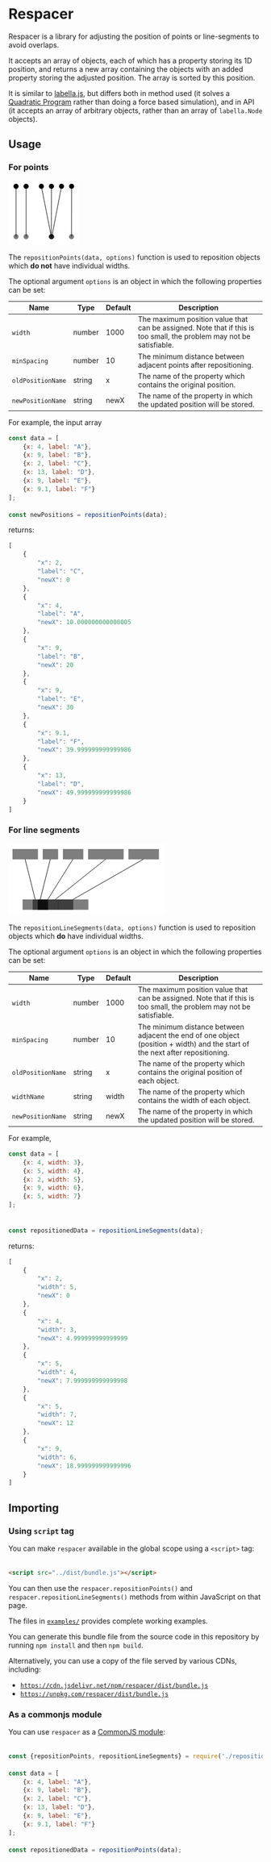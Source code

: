 # Respacer

Respacer is a library for adjusting the position of points or line-segments to avoid overlaps.

It accepts an array of objects, each of which has a property storing its 1D position, and returns a new array containing
the objects with an added property storing the adjusted position.
The array is sorted by this position.

It is similar to [labella.js](https://github.com/twitter/labella.js), but differs both in method used (it solves
a [Quadratic Program](https://en.wikipedia.org/wiki/Quadratic_programming) rather than doing a force based simulation),
and in API (it accepts an array of arbitrary objects, rather than an array of `labella.Node` objects).


## Usage

### For points

[![](./img/points.png)](./examples/points.html)

The `repositionPoints(data, options)` function is used to reposition objects which **do not** have individual widths.

The optional argument `options` is an object in which the following properties can be set:

| Name              | Type   | Default | Description                                                                                                          |
| ----------------- | ------ | ------- | -------------------------------------------------------------------------------------------------------------------- |
| `width`           | number | 1000    | The maximum position value that can be assigned. Note that if this is too small, the problem may not be satisfiable. |
| `minSpacing`      | number | 10      | The minimum distance between adjacent points after repositioning.                                                    |
| `oldPositionName` | string | x       | The name of the property which contains the original position.                                                       |
| `newPositionName` | string | newX    | The name of the property in which the updated position will be stored.                                               |                                    

For example, the input array

```javascript
const data = [
    {x: 4, label: "A"},
    {x: 9, label: "B"},
    {x: 2, label: "C"},
    {x: 13, label: "D"},
    {x: 9, label: "E"},
    {x: 9.1, label: "F"}
];

const newPositions = repositionPoints(data);
```

returns:

```javascript
[
    {
        "x": 2,
        "label": "C",
        "newX": 0
    },
    {
        "x": 4,
        "label": "A",
        "newX": 10.000000000000005
    },
    {
        "x": 9,
        "label": "B",
        "newX": 20
    },
    {
        "x": 9,
        "label": "E",
        "newX": 30
    },
    {
        "x": 9.1,
        "label": "F",
        "newX": 39.999999999999986
    },
    {
        "x": 13,
        "label": "D",
        "newX": 49.999999999999986
    }
]
```

### For line segments

[![](./img/rectangles.png)](./examples/rectangles.html)

The `repositionLineSegments(data, options)` function is used to reposition objects which **do** have individual widths.

The optional argument `options` is an object in which the following properties can be set:

| Name              | Type   | Default | Description                                                                                                                   |
| ----------------- | ------ | ------- | ----------------------------------------------------------------------------------------------------------------------------- |
| `width`           | number | 1000    | The maximum position value that can be assigned. Note that if this is too small, the problem may not be satisfiable.          |
| `minSpacing`      | number | 10      | The minimum distance between adjacent the end of one object (position + width) and the start of the next after repositioning. |
| `oldPositionName` | string | x       | The name of the property which contains the original position of each object.                                                 |
| `widthName`       | string | width   | The name of the property which contains the width of each object.                                                             |
| `newPositionName` | string | newX    | The name of the property in which the updated position will be stored.                                               |                                    

For example,

```javascript
const data = [
    {x: 4, width: 3},
    {x: 5, width: 4},
    {x: 2, width: 5},
    {x: 9, width: 6},
    {x: 5, width: 7}
];


const repositionedData = repositionLineSegments(data);
```

returns:

```javascript
[
    {
        "x": 2,
        "width": 5,
        "newX": 0
    },
    {
        "x": 4,
        "width": 3,
        "newX": 4.999999999999999
    },
    {
        "x": 5,
        "width": 4,
        "newX": 7.999999999999998
    },
    {
        "x": 5,
        "width": 7,
        "newX": 12
    },
    {
        "x": 9,
        "width": 6,
        "newX": 18.999999999999996
    }
]
```



## Importing

### Using `script` tag

You can make `respacer` available in the global scope using a `<script>` tag:

```html

<script src="../dist/bundle.js"></script>
```

You can then use the `respacer.repositionPoints()` and `respacer.repositionLineSegments()` methods from within
JavaScript on that page.

The files in [`examples/`](./examples) provides complete working examples.

You can generate this bundle file from the source code in this repository by running `npm install` and then `npm build`.

Alternatively, you can use a copy of the file served by various CDNs, including:

* [`https://cdn.jsdelivr.net/npm/respacer/dist/bundle.js`](https://cdn.jsdelivr.net/npm/respacer/dist/bundle.js)
* [`https://unpkg.com/respacer/dist/bundle.js`](https://unpkg.com/respacer/dist/bundle.js)


### As a commonjs module

You can use `respacer` as a [CommonJS module](https://en.wikipedia.org/wiki/CommonJS):

```javascript

const {repositionPoints, repositionLineSegments} = require('./reposition');

const data = [
    {x: 4, label: "A"},
    {x: 9, label: "B"},
    {x: 2, label: "C"},
    {x: 13, label: "D"},
    {x: 9, label: "E"},
    {x: 9.1, label: "F"}
];

const repositionedData = repositionPoints(data);
```
